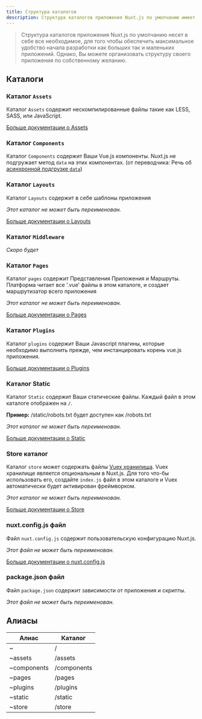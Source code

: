 ```yaml
---
title: Структура каталогов
description: Структура каталогов приложения Nuxt.js по умолчанию имеет все, чтобы обеспечить максимальное удобство для начала разработки как больших так и маленьких приложений
---
```


> Структура каталогов приложения Nuxt.js по умолчанию несет в себе все необходимое, для того чтобы обеспечить максимальное удобство начала разработки как больших так и маленьких приложений. Однако, Вы можете организовать структуру своего приложения по собственному желанию.

## Каталоги

### Каталог `Assets`

Каталог `Assets` содержит нескомпилированные файлы такие как LESS, SASS, или JavaScript.

[Больше документации о Assets](/guide/assets)

### Каталог `Components`

Каталог `Components` содержит Ваши Vue.js компоненты. Nuxt.js не подгружает метод `data` на этих компонентах. (от переводчика: Речь об [асинхронной подгрузке `data`](/guide/async-data))

### Каталог `Layouts`

Каталог `Layouts` содержит в себе шаблоны приложения

_Этот каталог не может быть переименован._

[Больше документации о Layouts](/guide/layouts)

### Каталог `Middleware`

_Скоро будет_

### Каталог `Pages`

Каталог `pages` содержит Представления Приложения и Маршруты. Платформа читает все '.vue' файлы в этом каталоге, и создает маршрутизатор всего приложения

_Этот каталог не может быть переименован._

[Больше документации о Pages](/guide/pages)

### Каталог `Plugins`

Каталог `plugins` содержит Ваши Javascript плагины, которые необходимо выполнить прежде, чем инстанцировать корень vue.js приложения.

[Больше документации о Plugins](/guide/plugins)

### Каталог Static

Каталог `Static` содержит Ваши статические файлы. Каждый файл в этом каталоге отображен на `/`.

**Пример:** /static/robots.txt будет доступен как /robots.txt

_Этот каталог не может быть переименован._

[Больше документации о Static](/guide/static)

### Store каталог

Каталог `store` может содержать файлы [Vuex хранилища](http://vuex.vuejs.org). Vuex хранилище является опциональным в Nuxt.js. Для того что-бы использовать его, создайте `index.js` файл в этом каталоге и Vuex автоматически будет активирован фреймворком.

_Этот каталог не может быть переименован._

[Больше документации о Store](/guide/vuex-store)

### nuxt.config.js файл

Файл `nuxt.config.js` содержит пользовательскую конфигурацию Nuxt.js.

_Этот файл не может быть переименован._

[Больше документации о nuxt.config.js](/guide/configuration)

### package.json файл

Файл `package.json` содержит зависимости от приложения и скрипты.

_Этот файл не может быть переименован._

## Алиасы

| Алиас | Каталог |
|-----|------|
| ~ | / |
| ~assets | /assets |
| ~components | /components |
| ~pages | /pages |
| ~plugins | /plugins |
| ~static | /static |
| ~store | /store |
